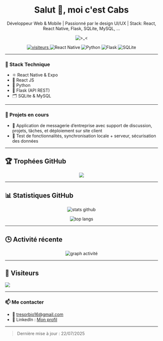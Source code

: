 <h1 align="center">Salut 👋, moi c'est Cabs</h1>

<p align="center">
  Développeur Web & Mobile | Passionné par le design UI/UX | Stack: React, React Native, Flask, SQLite, MySQL, ...
</p>

<p align="center">
  <img src="https://media4.giphy.com/media/v1.Y2lkPTc5MGI3NjExN25uc3kwNTdhaGtmbmhrZnlybHY0dncxcTc5dnR6YmZia25ldW0ybiZlcD12MV9pbnRlcm5hbF9naWZfYnlfaWQmY3Q9Zw/qgQUggAC3Pfv687qPC/giphy.gif" alt=">_<"/>
</p>

<p align="center">
  <a href="https://github.com/TresorCabs">
    <img src="https://komarev.com/ghpvc/?username=TresorCabs&label=Nombre%20visiteurs&color=0e75b6&style=flat" alt="visiteurs"/>
  </a>
  <img src="https://img.shields.io/badge/React%20Native%20+%20React-en%20apprentissage-blueviolet?logo=react" alt="React Native"/>
  <img src="https://img.shields.io/badge/Python-en%20cours-lightgrey?logo=python" alt="Python"/>
  <img src="https://img.shields.io/badge/Flask-en%20cours-lightgrey?logo=flask" alt="Flask"/>
  <img src="https://img.shields.io/badge/SQLite-Backend-blue?logo=sqlite" alt="SQLite"/>
</p>

---

### 🧰 Stack Technique
- ⚛️ React Native & Expo
- 🧩 React JS
- 🐍 Python
- 🦭 Flask (API REST)
- 🗂️ SQLite & MySQL


---

### 🔭 Projets en cours
- 📡 Application de messagerie d’entreprise avec support de discussion, projets, tâches, et déploiement sur site client
- 🧪 Test de fonctionnalités, synchronisation locale + serveur, sécurisation des données

---

## 🏆 Trophées GitHub

<p align="center">
  <img src="https://github-profile-trophy.vercel.app/?username=TresorCabs&theme=onedark&no-frame=true&margin-w=10" />
</p>

---

## 📊 Statistiques GitHub

<p align="center">
  <img src="https://github-readme-stats.vercel.app/api?username=TresorCabs&show_icons=true&theme=onedark&hide=issues" alt="stats github"/>
</p>

<p align="center">
  <img src="https://github-readme-stats.vercel.app/api/top-langs/?username=TresorCabs&layout=compact&langs_count=6&hide=html&theme=onedark" alt="top langs"/>
</p>

---

## 🕒 Activité récente

<p align="center">
  <img src="https://github-readme-activity-graph.vercel.app/graph?username=TresorCabs&theme=github-compact" alt="graph activité">
</p>

---

## 🦊 Visiteurs
<img src="https://profile-counter.glitch.me/TresorCabs/count.svg" />

---

### 📫 Me contacter
- 📧 tresorbio16@gmail.com
- 💼 LinkedIn : [Mon profil](https://www.linkedin.com/in/trésor-kochele-327bb0300/)

---

> Dernière mise à jour : 22/07/2025

<!--
**Tresorcabs/TresorCabs** is a ✨ _special_ ✨ repository because its `README.md` (this file) appears on your GitHub profile.

Here are some ideas to get you started:

- 🔭 I’m currently working on ...
- 🌱 I’m currently learning ...
- 👯 I’m looking to collaborate on ...
- 🤔 I’m looking for help with ...
- 💬 Ask me about ...
- 📫 How to reach me: ...
- 😄 Pronouns: ...
- ⚡ Fun fact: ...
-->

